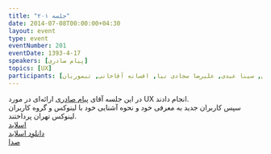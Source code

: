 ```yaml
---
title: "جلسه ۲۰۱"
date: 2014-07-08T00:00:00+04:30
layout: event
type: event
eventNumber: 201
eventDate: 1393-4-17
speakers: [پیام صادری]
topics: [UX]
participants: [بهنام توکلی کرمانی, فاطمه تراشی کاشانی, نگین صحرایی, پریا میرزایی, شکوفه حسینی, علی رستمی, مهدی خشنودی, علیرضا تیموریان, محمد هادی, بهمن جهان محمدی, حمید خزلی, سید میثم ترابی, احمد نظری, نیما بهمرام, فاطمه صلاحی, احسان صادقی, نیما نوروزی, امیر بالغی, مرتضی جوان, رضا بخشایشی, مسعود الهامی فصل, بیک محمدی, رضا شالباف‌زاده, خشایار دانش, امین محمدی, سالار صمدی مقدم, سید حامد شمس, سید محمد مسعود صدرنژاد, علی تولایی, سینا صادری, نسرین قاسمی, مجید عینیان, حمید پاک‌نهاد, شادی بابک, سید حسن قاسمی, وحید کاظمی, شایان معمارزاده, تهمینه فرجی, شهریار روشن بین, سهیل اخوت, علی فضائلی, محمد دهقان, مهرداد سیف‌زاده, مرتضی پروینی, شهرام احسان, شایان شاطری, سید حمید مهدوی, محمد حسین چهاردولی, کوشا اسماعیل‌پور, حسین قدیری, مسعود امینی, مصطفی امیری, علی فارمد, حسام نادری دهکردی, محسن میرزانیا, رضا سامعی, سینا سماواتی, حمیدرضا سلیمانی, مهدی خسروی, هومن هاشمی, فرزاد عبدالحسینی, علی بهجتی, سید شایان حسینی, کیوان هدایتی, محمد درویش, زهرا توکلی کرمانی, محمد افاضاتی, یه انقلابی, سعید علیجانی, ابوالفضل حمیدی, امیرحسین گودرزی, محمد سلامتی, علیرضا محمودیان, سینا عبدی, علیرضا سجادی نیا, افسانه آقاخانی, تیموریان]
---
```

در این جلسه آقای [پیام صادری](http://saderi.com/) ارائه‌ای در مورد UX انجام دادند.  
سپس کاربران جدید به معرفی خود و نحوه آشنایی خود با لینوکس و گروه کاربران لینوکس تهران پرداختند.  
[اسلاید](/events/presentations/201/UX)  
[دانلود اسلاید](/events/presentations/201/UX.zip)  
[صدا](https://archive.org/details/tehlug_201_UX)  
